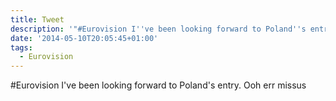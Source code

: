 ```yaml
---
title: Tweet
description: '"#Eurovision I''ve been looking forward to Poland''s entry. Ooh err missus"'
date: '2014-05-10T20:05:45+01:00'
tags:
  - Eurovision
---
```

#Eurovision I've been looking forward to Poland's entry. Ooh err missus
